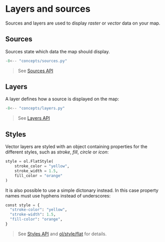 # Layers and sources

Sources and layers are used to display _raster_ or _vector_ data on your map.  

## Sources

Sources state which data the map should display.

```python
-8<-- "concepts/sources.py"
```

> See [Sources API](../../api/layers/)

## Layers

 A layer defines how a source is displayed on the map:

```python
-8<-- "concepts/layers.py"
```

> See [Layers API](../../api/layers/)

## Styles

Vector layers are styled with an object containing properties for the different styles, such as _stroke_, _fill_, _circle_ or _icon_:

```python
style = ol.FlatStyle(
    stroke_color = "yellow",
    stroke_width = 1.5,
    fill_color = "orange" 
)
```

It is also possible to use a simple dictonary instead. In this case property names must use hyphens instead
of underscores:

```python
const style = {
  "stroke-color": "yellow",
  "stroke-width": 1.5,
  "fill-color": "orange",
}
```

> See [Styles API](../../api/styles/) and [ol/style/flat](https://openlayers.org/en/latest/apidoc/module-ol_style_flat.html) for details.
